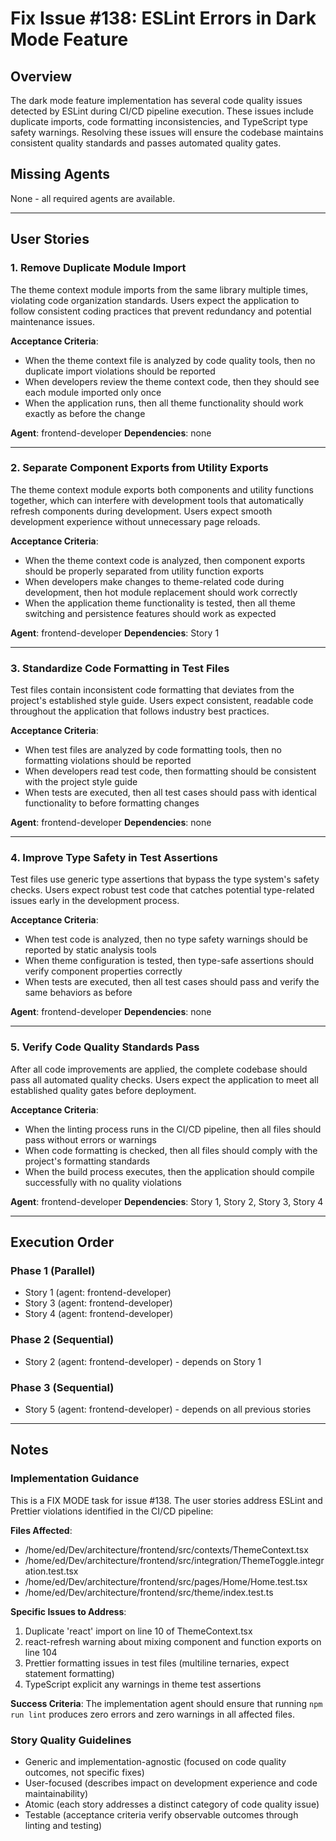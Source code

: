 # Fix Issue #138: ESLint Errors in Dark Mode Feature

## Overview
The dark mode feature implementation has several code quality issues detected by ESLint during CI/CD pipeline execution. These issues include duplicate imports, code formatting inconsistencies, and TypeScript type safety warnings. Resolving these issues will ensure the codebase maintains consistent quality standards and passes automated quality gates.

## Missing Agents
None - all required agents are available.

---

## User Stories

### 1. Remove Duplicate Module Import
The theme context module imports from the same library multiple times, violating code organization standards. Users expect the application to follow consistent coding practices that prevent redundancy and potential maintenance issues.

**Acceptance Criteria**:
- When the theme context file is analyzed by code quality tools, then no duplicate import violations should be reported
- When developers review the theme context code, then they should see each module imported only once
- When the application runs, then all theme functionality should work exactly as before the change

**Agent**: frontend-developer
**Dependencies**: none

---

### 2. Separate Component Exports from Utility Exports
The theme context module exports both components and utility functions together, which can interfere with development tools that automatically refresh components during development. Users expect smooth development experience without unnecessary page reloads.

**Acceptance Criteria**:
- When the theme context code is analyzed, then component exports should be properly separated from utility function exports
- When developers make changes to theme-related code during development, then hot module replacement should work correctly
- When the application theme functionality is tested, then all theme switching and persistence features should work as expected

**Agent**: frontend-developer
**Dependencies**: Story 1

---

### 3. Standardize Code Formatting in Test Files
Test files contain inconsistent code formatting that deviates from the project's established style guide. Users expect consistent, readable code throughout the application that follows industry best practices.

**Acceptance Criteria**:
- When test files are analyzed by code formatting tools, then no formatting violations should be reported
- When developers read test code, then formatting should be consistent with the project style guide
- When tests are executed, then all test cases should pass with identical functionality to before formatting changes

**Agent**: frontend-developer
**Dependencies**: none

---

### 4. Improve Type Safety in Test Assertions
Test files use generic type assertions that bypass the type system's safety checks. Users expect robust test code that catches potential type-related issues early in the development process.

**Acceptance Criteria**:
- When test code is analyzed, then no type safety warnings should be reported by static analysis tools
- When theme configuration is tested, then type-safe assertions should verify component properties correctly
- When tests are executed, then all test cases should pass and verify the same behaviors as before

**Agent**: frontend-developer
**Dependencies**: none

---

### 5. Verify Code Quality Standards Pass
After all code improvements are applied, the complete codebase should pass all automated quality checks. Users expect the application to meet all established quality gates before deployment.

**Acceptance Criteria**:
- When the linting process runs in the CI/CD pipeline, then all files should pass without errors or warnings
- When code formatting is checked, then all files should comply with the project's formatting standards
- When the build process executes, then the application should compile successfully with no quality violations

**Agent**: frontend-developer
**Dependencies**: Story 1, Story 2, Story 3, Story 4

---

## Execution Order

### Phase 1 (Parallel)
- Story 1 (agent: frontend-developer)
- Story 3 (agent: frontend-developer)
- Story 4 (agent: frontend-developer)

### Phase 2 (Sequential)
- Story 2 (agent: frontend-developer) - depends on Story 1

### Phase 3 (Sequential)
- Story 5 (agent: frontend-developer) - depends on all previous stories

---

## Notes

### Implementation Guidance
This is a FIX MODE task for issue #138. The user stories address ESLint and Prettier violations identified in the CI/CD pipeline:

**Files Affected**:
- /home/ed/Dev/architecture/frontend/src/contexts/ThemeContext.tsx
- /home/ed/Dev/architecture/frontend/src/integration/ThemeToggle.integration.test.tsx
- /home/ed/Dev/architecture/frontend/src/pages/Home/Home.test.tsx
- /home/ed/Dev/architecture/frontend/src/theme/index.test.ts

**Specific Issues to Address**:
1. Duplicate 'react' import on line 10 of ThemeContext.tsx
2. react-refresh warning about mixing component and function exports on line 104
3. Prettier formatting issues in test files (multiline ternaries, expect statement formatting)
4. TypeScript explicit any warnings in theme test assertions

**Success Criteria**:
The implementation agent should ensure that running `npm run lint` produces zero errors and zero warnings in all affected files.

### Story Quality Guidelines
- Generic and implementation-agnostic (focused on code quality outcomes, not specific fixes)
- User-focused (describes impact on development experience and code maintainability)
- Atomic (each story addresses a distinct category of code quality issue)
- Testable (acceptance criteria verify observable outcomes through linting and testing)
